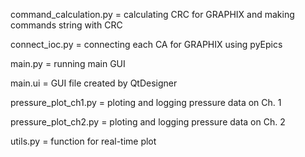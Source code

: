 command_calculation.py = calculating CRC for GRAPHIX and making commands string with CRC

connect_ioc.py = connecting each CA for GRAPHIX using pyEpics

main.py = running main GUI

main.ui = GUI file created by QtDesigner

pressure_plot_ch1.py = ploting and logging pressure data on Ch. 1

pressure_plot_ch2.py = ploting and logging pressure data on Ch. 2

utils.py = function for real-time plot
